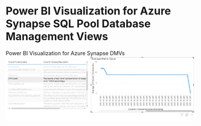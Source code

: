 # Power BI Visualization for Azure Synapse SQL Pool Database Management Views
Power BI Visualization for Azure Synapse DMVs
![Azure Monitor Metrics](https://github.com/anildwarepo/azuresynapsedmvs/raw/main/imgs/AzureMonitor.png)